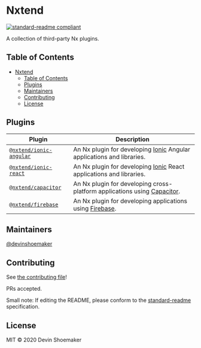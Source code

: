 # Nxtend

[![standard-readme compliant](https://img.shields.io/badge/standard--readme-OK-green.svg?style=flat-square)](https://github.com/RichardLitt/standard-readme)

A collection of third-party Nx plugins.

## Table of Contents

- [Nxtend](#nxtend)
  - [Table of Contents](#table-of-contents)
  - [Plugins](#plugins)
  - [Maintainers](#maintainers)
  - [Contributing](#contributing)
  - [License](#license)

## Plugins

| Plugin                                                        | Description                                                                                              |
| ------------------------------------------------------------- | -------------------------------------------------------------------------------------------------------- |
| [`@nxtend/ionic-angular`](./packages/ionic-angular/README.md) | An Nx plugin for developing [Ionic](https://ionicframework.com/docs) Angular applications and libraries. |
| [`@nxtend/ionic-react`](./packages/ionic-react/README.md)     | An Nx plugin for developing [Ionic](https://ionicframework.com/docs) React applications and libraries.   |
| [`@nxtend/capacitor`](./packages/capacitor/README.md)         | An Nx plugin for developing cross-platform applications using [Capacitor](https://capacitorjs.com/docs). |
| [`@nxtend/firebase`](./packages/firebase/README.md)           | An Nx plugin for developing applications using [Firebase](https://firebase.google.com).                  |

## Maintainers

[@devinshoemaker](https://github.com/devinshoemaker)

## Contributing

See [the contributing file](contributing.md)!

PRs accepted.

Small note: If editing the README, please conform to the [standard-readme](https://github.com/RichardLitt/standard-readme) specification.

## License

MIT © 2020 Devin Shoemaker
